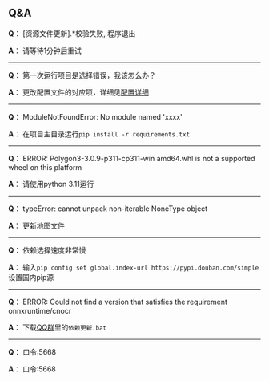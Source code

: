 <!--
 * @Author: Night-stars-1 nujj1042633805@gmail.com
 * @Date: 2023-05-24 11:46:14
 * @LastEditors: Night-stars-1 nujj1042633805@gmail.com
 * @LastEditTime: 2023-05-31 22:18:37
 * @Description: 
 * 
 * Copyright (c) 2023 by Night-stars-1, All Rights Reserved. 
-->
## Q&A
**Q**： [资源文件更新].*校验失败, 程序退出

**A**： 请等待1分钟后重试

---

**Q**： 第一次运行项目是选择错误，我该怎么办？

**A**： 更改配置文件的对应项，详细见[配置详细](/config/)

---

**Q**： ModuleNotFoundError: No module named 'xxxx'

**A**： 在项目主目录运行`pip install -r requirements.txt`

---

**Q**： ERROR: Polygon3-3.0.9-p311-cp311-win amd64.whl is not a supported wheel on this platform

**A**： 请使用python 3.11运行

---

**Q**： typeError: cannot unpack non-iterable NoneType object

**A**： 更新地图文件

---

**Q**： 依赖选择速度非常慢

**A**： 输入`pip config set global.index-url https://pypi.douban.com/simple`设置国内pip源

---


**Q**： ERROR: Could not find a version that satisfies the requirement onnxruntime/cnocr

**A**： 下载[QQ群](https://qm.qq.com/cgi-bin/qm/qr?k=xdCO46fHlVcY7D2L7elXzqcxL3nyTGnW&jump_from=webapi&authKey=uWZooQ2szv+nG/re7luCKn8LW1KibSb0vvi0FycA45Mglm5AGM1GP2iJ+SiWmDwg)里的`依赖更新.bat`

---

**Q**： 口令:5668

**A**： 口令:5668
